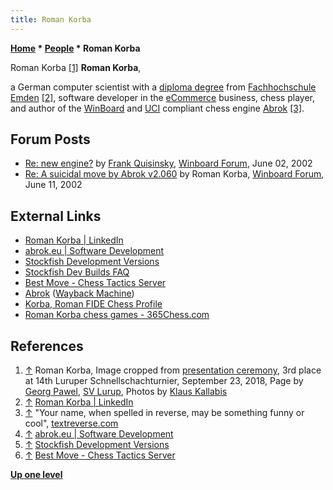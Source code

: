 ```yaml
---
title: Roman Korba
---
```

**[Home](Home "Home") \* [People](People "People") \* Roman Korba**



 [](https://schach.svlurup.de/turnier/14.schnellschachturnier_bilder/siegerehrung.html) Roman Korba <a id="cite-note-1" href="#cite-ref-1">[1]</a> 
**Roman Korba**,  
 
a German computer scientist with a [diploma degree](https://en.wikipedia.org/wiki/Diploma) from [Fachhochschule Emden](https://de.wikipedia.org/wiki/Hochschule_Emden/Leer) <a id="cite-note-2" href="#cite-ref-2">[2]</a>, software developer in the [eCommerce](https://en.wikipedia.org/wiki/E-commerce) business, chess player, 
and author of the [WinBoard](WinBoard "WinBoard") and [UCI](UCI "UCI") compliant chess engine [Abrok](Abrok "Abrok") <a id="cite-note-3" href="#cite-ref-3">[3]</a>. 



## Forum Posts


* [Re: new engine?](http://www.open-aurec.com/wbforum/viewtopic.php?f=18&t=37542#p142875) by [Frank Quisinsky](Frank_Quisinsky "Frank Quisinsky"), [Winboard Forum](Computer_Chess_Forums "Computer Chess Forums"), June 02, 2002
* [Re: A suicidal move by Abrok v2.060](http://www.open-aurec.com/wbforum/viewtopic.php?f=18&t=37699#p143534) by Roman Korba, [Winboard Forum](Computer_Chess_Forums "Computer Chess Forums"), June 11, 2002


## External Links


* [Roman Korba | LinkedIn](https://www.linkedin.com/in/roman-korba-90813696/)
* [abrok.eu | Software Development](http://blog.abrok.eu/)
* [Stockfish Development Versions](http://abrok.eu/stockfish/)
* [Stockfish Dev Builds FAQ](http://blog.abrok.eu/stockfish-dev-builds-faq/)
* [Best Move - Chess Tactics Server](http://bestmove.abrok.eu/)
* [Abrok](https://web.archive.org/web/20060418232751/http://romankorba.homepage.t-online.de/) ([Wayback Machine](https://en.wikipedia.org/wiki/Wayback_Machine))
* [Korba, Roman FIDE Chess Profile](http://ratings.fide.com/card.phtml?event=4690532)
* [Roman Korba chess games - 365Chess.com](https://www.365chess.com/players/Roman_Korba)


## References


1. <a id="cite-ref-1" href="#cite-note-1">↑</a> Roman Korba, Image cropped from [presentation ceremony](https://schach.svlurup.de/turnier/14.schnellschachturnier_bilder/siegerehrung.html), 3rd place at 14th Luruper Schnellschachturnier, September 23, 2018, Page by [Georg Pawel](https://schach.svlurup.de/turnier/14.schnellschachturnier_bilder/impressionen_3.html), [SV Lurup](https://schach.svlurup.de/), Photos by [Klaus Kallabis](https://schach.svlurup.de/bilder00/kaderseiten/klauskader.htm)
2. <a id="cite-ref-2" href="#cite-note-2">↑</a> [Roman Korba | LinkedIn](https://www.linkedin.com/in/roman-korba-90813696/)
3. <a id="cite-ref-3" href="#cite-note-3">↑</a> "Your name, when spelled in reverse, may be something funny or cool", [textreverse.com](http://www.textreverse.com/)
4. <a id="cite-ref-4" href="#cite-note-4">↑</a> [abrok.eu | Software Development](http://blog.abrok.eu/)
5. <a id="cite-ref-5" href="#cite-note-5">↑</a> [Stockfish Development Versions](http://abrok.eu/stockfish/)
6. <a id="cite-ref-6" href="#cite-note-6">↑</a> [Best Move - Chess Tactics Server](http://bestmove.abrok.eu/)

**[Up one level](People "People")**







 
